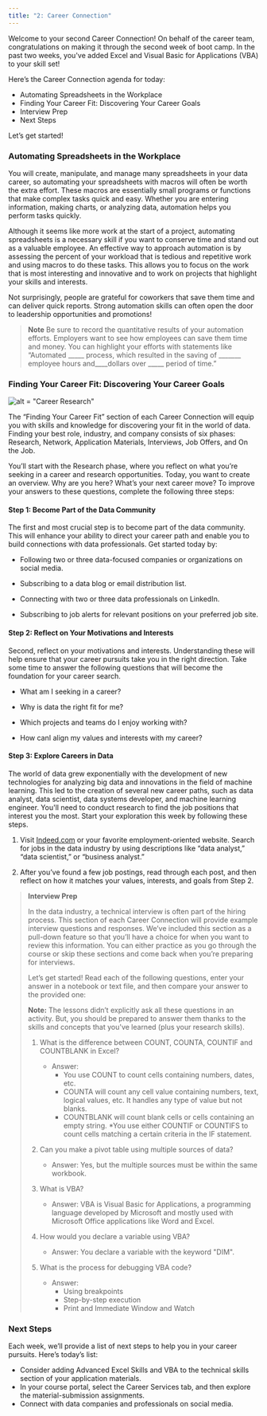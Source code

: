 ```yaml
---
title: "2: Career Connection"
---
```

<img style="display: none;" src="https://static.bc-edx.com/data/dl-1-2/m2/lms/img/banner.jpg" alt="lesson banner" />

Welcome to your second Career Connection! On behalf of the career team, congratulations on making it through the second week of boot camp. In the past two weeks, you've added Excel and Visual Basic for Applications (VBA) to your skill set!

Here’s the Career Connection agenda for today:

* Automating Spreadsheets in the Workplace
* Finding Your Career Fit: Discovering Your Career Goals
* Interview Prep
* Next Steps

Let’s get started!

### Automating Spreadsheets in the Workplace

You will create, manipulate, and manage many spreadsheets in your data career, so automating your spreadsheets with macros will often be worth the extra effort. These macros are essentially small programs or functions that make complex tasks quick and easy. Whether you are entering information, making charts, or analyzing data, automation helps you perform tasks quickly.

Although it seems like more work at the start of a project, automating spreadsheets is a necessary skill if you want to conserve time and stand out as a valuable employee. An effective way to approach automation is by assessing the percent of your workload that is tedious and repetitive work and using macros to do these tasks. This allows you to focus on the work that is most interesting and innovative and to work on projects that highlight your skills and interests.

Not surprisingly, people are grateful for coworkers that save them time and can deliver quick reports. Strong automation skills can often open the door to leadership opportunities and promotions!

> **Note** Be sure to record the quantitative results of your automation efforts. Employers want to see how employees can save them time and money. You can highlight your efforts with statements like “Automated _____ process, which resulted in the saving of _______ employee hours and____dollars over _____ period of time.”

### Finding Your Career Fit: Discovering Your Career Goals

![alt = "Career Research"](https://static.bc-edx.com/data/dl-1-2/m2/lms/img/Career-Connection-Research.png)

The “Finding Your Career Fit” section of each Career Connection will equip you with skills and knowledge for discovering your fit in the world of data. Finding your best role, industry, and company consists of six phases: Research, Network, Application Materials, Interviews, Job Offers, and On the Job.

You’ll start with the Research phase, where you reflect on what you’re seeking in a career and research opportunities. Today, you want to create an overview. Why are you here? What’s your next career move? To improve your answers to these questions, complete the following three steps:

#### Step 1: Become Part of the Data Community

The first and most crucial step is to become part of the data community. This will enhance your ability to direct your career path and enable you to build connections with data professionals. Get started today by:

* Following two or three data-focused companies or organizations on social media.

* Subscribing to a data blog or email distribution list.

* Connecting with two or three data professionals on LinkedIn.

* Subscribing to job alerts for relevant positions on your preferred job site.

#### Step 2: Reflect on Your Motivations and Interests

Second, reflect on your motivations and interests. Understanding these will help ensure that your career pursuits take you in the right direction. Take some time to answer the following questions that will become the foundation for your career search.

* What am I seeking in a career?

* Why is data the right fit for me?

* Which projects and teams do I enjoy working with?

* How canI align my values and interests with my career?

#### Step 3: Explore Careers in Data

The world of data grew exponentially with the development of new technologies for analyzing big data and innovations in the field of machine learning. This led to the creation of several new career paths, such as data analyst, data scientist, data systems developer, and machine learning engineer. You'll need to conduct research to find the job positions that interest you the most. Start your exploration this week by following these steps.

1. Visit [Indeed.com](https://www.indeed.com/) or your favorite employment-oriented website. Search for jobs in the data industry by using descriptions like “data analyst,” “data scientist,” or “business analyst.”

2. After you’ve found a few job postings, read through each post, and then reflect on how it matches your values, interests, and goals from Step 2.

> **Interview Prep**
>
> In the data industry, a technical interview is often part of the hiring process. This section of each Career Connection will provide example interview questions and responses. We’ve included this section as a pull-down feature so that you’ll have a choice for when you want to review this information. You can either practice as you go through the course or skip these sections and come back when you’re preparing for interviews.
>
> Let’s get started! Read each of the following questions, enter your answer in a notebook or text file, and then compare your answer to the provided one:
>
> **Note:** The lessons didn’t explicitly ask all these questions in an activity. But, you should be prepared to answer them thanks to the skills and concepts that you've learned (plus your research skills).
>
> 1. What is the difference between COUNT, COUNTA, COUNTIF and COUNTBLANK in Excel?
>     * Answer:
>       * You use COUNT to count cells containing numbers, dates, etc.
>       * COUNTA will count any cell value containing numbers, text, logical values, etc. It handles any type of value but not blanks.
>       * COUNTBLANK will count blank cells or cells containing an empty string.
>       *You use either COUNTIF or COUNTIFS to count cells matching a certain criteria in the IF statement.
>
> 2. Can you make a pivot table using multiple sources of data?
>     * Answer: Yes, but the multiple sources must be within the same workbook.
>
> 3. What is VBA?
>     * Answer: VBA is Visual Basic for Applications, a programming language developed by Microsoft and mostly used with Microsoft Office applications like Word and Excel.
>
> 4. How would you declare a variable using VBA?
>     * Answer: You declare a variable with the keyword "DIM".
>
> 5. What is the process for debugging VBA code?
>     * Answer:
>       * Using breakpoints
>       * Step-by-step execution
>       * Print and Immediate Window and Watch

### Next Steps

Each week, we’ll provide a list of next steps to help you in your career pursuits. Here’s today’s list:

* Consider adding Advanced Excel Skills and VBA to the technical skills section of your application materials.
* In your course portal, select the Career Services tab, and then explore the material-submission assignments.
* Connect with data companies and professionals on social media.
